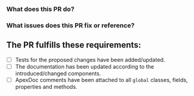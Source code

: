 ### What does this PR do?

<Summary>

### What issues does this PR fix or reference?

<Insert GitHub Issue Link>

## The PR fulfills these requirements:

- [ ] Tests for the proposed changes have been added/updated.
- [ ] The documentation has been updated according to the introduced/changed components.
- [ ] ApexDoc comments have been attached to all `global` classes, fields, properties and methods.
